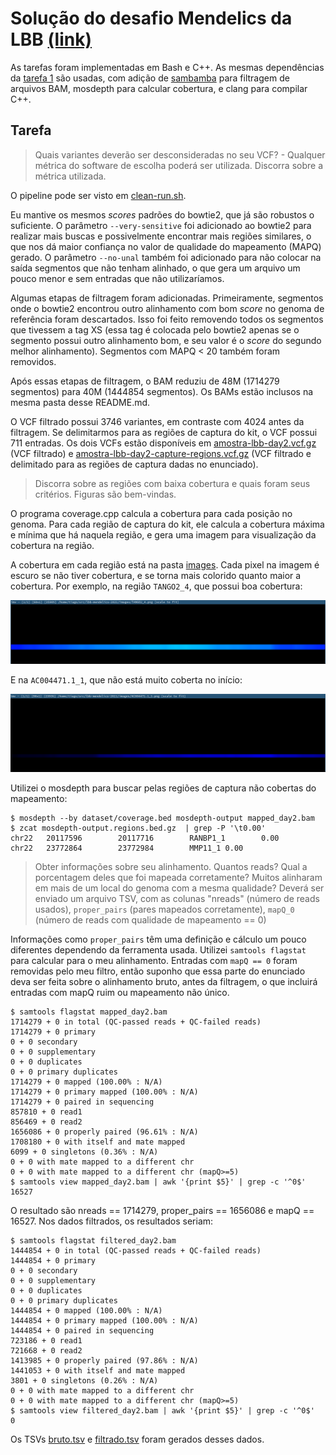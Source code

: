 # Solução do desafio Mendelics da LBB [(link)](https://github.com/mendelics/lbb-mendelics-2021/blob/main/Dia_2/README.md)

As tarefas foram implementadas em Bash e C++. As mesmas dependências da [tarefa 1](../README.md) são usadas, com adição de [sambamba](https://lomereiter.github.io/sambamba/index.html) para filtragem de arquivos BAM, mosdepth para calcular cobertura, e clang para compilar C++.

## Tarefa

> Quais variantes deverão ser desconsideradas no seu VCF? - Qualquer métrica do software de escolha poderá ser utilizada. Discorra sobre a métrica utilizada.

O pipeline pode ser visto em [clean-run.sh](clean-run.sh).

Eu mantive os mesmos *scores* padrões do bowtie2, que já são robustos o suficiente. O parâmetro `--very-sensitive` foi adicionado ao bowtie2 para realizar mais buscas e possivelmente encontrar mais regiões similares, o que nos dá maior confiança no valor de qualidade do mapeamento (MAPQ) gerado. O parâmetro `--no-unal` também foi adicionado para não colocar na saída segmentos que não tenham alinhado, o que gera um arquivo um pouco menor e sem entradas que não utilizaríamos.

Algumas etapas de filtragem foram adicionadas. Primeiramente, segmentos onde o bowtie2 encontrou outro alinhamento com bom *score* no genoma de referência foram descartados. Isso foi feito removendo todos os segmentos que tivessem a tag XS (essa tag é colocada pelo bowtie2 apenas se o segmento possui outro alinhamento bom, e seu valor é o *score* do segundo melhor alinhamento). Segmentos com MAPQ < 20 também foram removidos.

Após essas etapas de filtragem, o BAM reduziu de 48M (1714279 segmentos) para 40M (1444854 segmentos). Os BAMs estão inclusos na mesma pasta desse README.md.

O VCF filtrado possui 3746 variantes, em contraste com 4024 antes da filtragem. Se delimitarmos para as regiões de captura do kit, o VCF possui 711 entradas. Os dois VCFs estão disponíveis em [amostra-lbb-day2.vcf.gz](amostra-lbb-day2.vcf.gz) (VCF filtrado) e [amostra-lbb-day2-capture-regions.vcf.gz](amostra-lbb-day2-capture-regions.vcf.gz) (VCF filtrado e delimitado para as regiões de captura dadas no enunciado).

> Discorra sobre as regiões com baixa cobertura e quais foram seus critérios. Figuras são bem-vindas.

O programa coverage.cpp calcula a cobertura para cada posição no genoma. Para cada região de captura do kit, ele calcula a cobertura máxima e mínima que há naquela região, e gera uma imagem para visualização da cobertura na região.

A cobertura em cada região está na pasta [images](../images). Cada pixel na imagem é escuro se não tiver cobertura, e se torna mais colorido quanto maior a cobertura. Por exemplo, na região `TANGO2_4`, que possui boa cobertura:

![TANGO24](./TANGO2_4.png)

E na `AC004471.1_1`, que não está muito coberta no início:

![AC004471.11](./AC004471.1_1.png)

Utilizei o mosdepth para buscar pelas regiões de captura não cobertas do mapeamento:

```
$ mosdepth --by dataset/coverage.bed mosdepth-output mapped_day2.bam
$ zcat mosdepth-output.regions.bed.gz  | grep -P '\t0.00'
chr22   20117596        20117716        RANBP1_1        0.00
chr22   23772864        23772984        MMP11_1 0.00
```

> Obter informações sobre seu alinhamento. Quantos reads? Qual a porcentagem deles que foi mapeada corretamente? Muitos alinharam em mais de um local do genoma com a mesma qualidade? Deverá ser enviado um arquivo TSV, com as colunas "nreads" (número de reads usados), `proper_pairs` (pares mapeados corretamente), `mapQ_0` (número de reads com qualidade de mapeamento == 0)

Informações como `proper_pairs` têm uma definição e cálculo um pouco diferentes dependendo da ferramenta usada. Utilizei `samtools flagstat` para calcular para o meu alinhamento. Entradas com `mapQ == 0` foram removidas pelo meu filtro, então suponho que essa parte do enunciado deva ser feita sobre o alinhamento bruto, antes da filtragem, o que incluirá entradas com mapQ ruim ou mapeamento não único.

```
$ samtools flagstat mapped_day2.bam
1714279 + 0 in total (QC-passed reads + QC-failed reads)
1714279 + 0 primary
0 + 0 secondary
0 + 0 supplementary
0 + 0 duplicates
0 + 0 primary duplicates
1714279 + 0 mapped (100.00% : N/A)
1714279 + 0 primary mapped (100.00% : N/A)
1714279 + 0 paired in sequencing
857810 + 0 read1
856469 + 0 read2
1656086 + 0 properly paired (96.61% : N/A)
1708180 + 0 with itself and mate mapped
6099 + 0 singletons (0.36% : N/A)
0 + 0 with mate mapped to a different chr
0 + 0 with mate mapped to a different chr (mapQ>=5)
$ samtools view mapped_day2.bam | awk '{print $5}' | grep -c '^0$'
16527
```

O resultado são nreads == 1714279, proper_pairs == 1656086 e mapQ == 16527. Nos dados filtrados, os resultados seriam:

```
$ samtools flagstat filtered_day2.bam
1444854 + 0 in total (QC-passed reads + QC-failed reads)
1444854 + 0 primary
0 + 0 secondary
0 + 0 supplementary
0 + 0 duplicates
0 + 0 primary duplicates
1444854 + 0 mapped (100.00% : N/A)
1444854 + 0 primary mapped (100.00% : N/A)
1444854 + 0 paired in sequencing
723186 + 0 read1
721668 + 0 read2
1413985 + 0 properly paired (97.86% : N/A)
1441053 + 0 with itself and mate mapped
3801 + 0 singletons (0.26% : N/A)
0 + 0 with mate mapped to a different chr
0 + 0 with mate mapped to a different chr (mapQ>=5)
$ samtools view filtered_day2.bam | awk '{print $5}' | grep -c '^0$'
0
```

Os TSVs [bruto.tsv](bruto.tsv) e [filtrado.tsv](filtrado.tsv) foram gerados desses dados.
